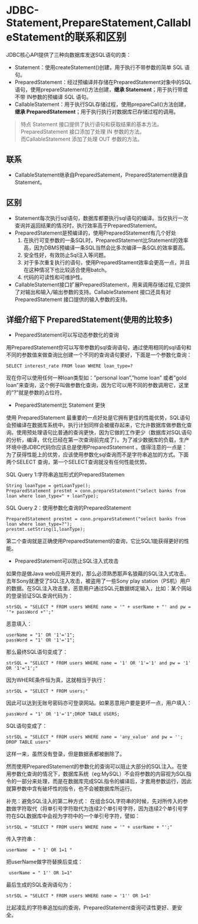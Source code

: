 # JDBC-Statement,PrepareStatement,CallableStatement的联系和区别

JDBC核心API提供了三种向数据库发送SQL语句的类：

- Statement：使用createStatement()创建，用于执行不带参数的简单 SQL 语句。
- PreparedStatement：经过预编译并存储在PreparedStatement对象中的SQL语句，使用prepareStatement()方法创建，**继承 Statement**；用于执行带或不带 IN参数的预编译 SQL 语句。
- CallableStatement：用于执行SQL存储过程，使用prepareCall()方法创建，**继承 PreparedStatement**；用于执行执行对数据库已存储过程的调用。

> 特点 
> Statement 接口提供了执行语句和获取结果的基本方法。  
> PreparedStatement 接口添加了处理 IN 参数的方法。  
> 而CallableStatement 添加了处理 OUT 参数的方法。  


## 联系
- CallableStatement继承自PreparedSatement，PreparedStatement继承自Statement。

## 区别
- Statement每次执行sql语句，数据库都要执行sql语句的编译。当仅执行一次查询并返回结果的情况时，执行效率高于PreparedStatement。
- PreparedStatement是预编译的，使用PreparedStatement有几个好处
  1. 在执行可变参数的一条SQL时，PreparedStatement比Statement的效率高，因为DBMS预编译一条SQL当然会比多次编译一条SQL的效率要高。  
  2. 安全性好，有效防止Sql注入等问题。
  3. 对于多次重复执行的语句，使用PreparedStament效率会更高一点，并且在这种情况下也比较适合使用batch。
  4. 代码的可读性和可维护性。
- CallableStatement接口扩展PreparedStatement，用来调用存储过程,它提供了对输出和输入/输出参数的支持。CallableStatement 接口还具有对 PreparedStatement 接口提供的输入参数的支持。

## 详细介绍下 PreparedStatement(使用的比较多)
- PreparedStatement可以写动态参数化的查询

用PreparedStatement你可以写带参数的sql查询语句，通过使用相同的sql语句和不同的参数值来做查询比创建一个不同的查询语句要好，下面是一个参数化查询： 

```
SELECT interest_rate FROM loan WHERE loan_type=?
```

现在你可以使用任何一种loan类型如：”personal loan”,”home loan” 或者”gold loan”来查询，这个例子叫做参数化查询，因为它可以用不同的参数调用它，这里的”?”就是参数的占位符。 

- PreparedStatement比 Statement 更快

使用 PreparedStatement 最重要的一点好处是它拥有更佳的性能优势，SQL语句会预编译在数据库系统中。执行计划同样会被缓存起来，它允许数据库做参数化查询。使用预处理语句比普通的查询更快，因为它做的工作更少（数据库对SQL语句的分析，编译，优化已经在第一次查询前完成了）。为了减少数据库的负载，生产环境中德JDBC代码你应该总是使用PreparedStatement 。值得注意的一点是：为了获得性能上的优势，应该使用参数化sql查询而不是字符串追加的方式。下面两个SELECT 查询，第一个SELECT查询就没有任何性能优势。

SQL Query 1:字符串追加形式的PreparedStatemen
```
String loanType = getLoanType();
PreparedStatement prestmt = conn.prepareStatement("select banks from loan where loan_type=" + loanType);
```

SQL Query 2：使用参数化查询的PreparedStatement
```
PreparedStatement prestmt = conn.prepareStatement("select banks from loan where loan_type=?");
prestmt.setString(1,loanType);
```

第二个查询就是正确使用PreparedStatement的查询，它比SQL1能获得更好的性能。 
 
- PreparedStatement可以防止SQL注入式攻击

如果你是做Java web应用开发的，那么必须熟悉那声名狼藉的SQL注入式攻击。去年Sony就遭受了SQL注入攻击，被盗用了一些Sony play station（PS机）用户的数据。在SQL注入攻击里，恶意用户通过SQL元数据绑定输入，比如：某个网站的登录验证SQL查询代码为： 

```
strSQL = "SELECT * FROM users WHERE name = '" + userName + "' and pw = '"+ passWord +"';"
```

恶意填入：
```
userName = "1' OR '1'='1";
passWord = "1' OR '1'='1";
```

那么最终SQL语句变成了：
```
strSQL = "SELECT * FROM users WHERE name = '1' OR '1'='1' and pw = '1' OR '1'='1';"
```

 因为WHERE条件恒为真，这就相当于执行：
```
strSQL = "SELECT * FROM users;"
```
 因此可以达到无账号密码亦可登录网站。如果恶意用户要是更坏一点，用户填入：
```
passWord = "1' OR '1'='1";DROP TABLE USERS;
```

SQL语句变成了：
```
strSQL = "SELECT * FROM users WHERE name = 'any_value' and pw = ''; DROP TABLE users"
``` 

这样一来，虽然没有登录，但是数据表都被删除了。 

然而使用PreparedStatement的参数化的查询可以阻止大部分的SQL注入。在使用参数化查询的情况下，数据库系统（eg:MySQL）不会将参数的内容视为SQL指令的一部分来处理，而是在数据库完成SQL指令的编译后，才套用参数运行，因此就算参数中含有破坏性的指令，也不会被数据库所运行。

补充：避免SQL注入的第二种方式：
在组合SQL字符串的时候，先对所传入的参数做字符取代（将单引号字符取代为连续2个单引号字符，因为连续2个单引号字符在SQL数据库中会视为字符中的一个单引号字符，譬如：
```
strSQL = "SELECT * FROM users WHERE name = '" + userName + "';"
```

 传入字符串：
```
userName  = " 1' OR 1=1 "
```

 把userName做字符替换后变成：
```
 userName = " 1'' OR 1=1"
```

最后生成的SQL查询语句为：
```
strSQL = "SELECT * FROM users WHERE name = '1'' OR 1=1'
``` 

比起凌乱的字符串追加似的查询，PreparedStatement查询可读性更好、更安全。 



